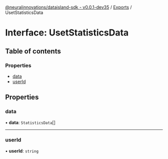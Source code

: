 [@neuralinnovations/dataisland-sdk - v0.0.1-dev35](../../README.md) / [Exports](../modules.md) / UsetStatisticsData

# Interface: UsetStatisticsData

## Table of contents

### Properties

- [data](UsetStatisticsData.md#data)
- [userId](UsetStatisticsData.md#userid)

## Properties

### data

• **data**: `StatisticsData`[]

___

### userId

• **userId**: `string`
